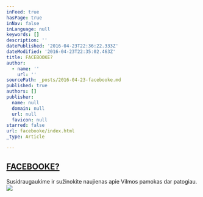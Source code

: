 ```yaml
---
inFeed: true
hasPage: true
inNav: false
inLanguage: null
keywords: []
description: ''
datePublished: '2016-04-23T22:36:22.333Z'
dateModified: '2016-04-23T22:35:02.463Z'
title: FACEBOOKE?
author:
  - name: ''
    url: ''
sourcePath: _posts/2016-04-23-facebooke.md
published: true
authors: []
publisher:
  name: null
  domain: null
  url: null
  favicon: null
starred: false
url: facebooke/index.html
_type: Article

---
```

## [FACEBOOKE?][0]

Susidraugaukime ir sužinokite naujienas apie Vilmos pamokas dar patogiau.
![](https://the-grid-user-content.s3-us-west-2.amazonaws.com/ecace1ef-2e5c-4876-8d3f-593329906627.jpg)

[0]: https://www.facebook.com/Jogos-Vasaros-Stovykla-Moterims-1420853288240236/